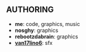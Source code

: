 AUTHORING
---
* **me**: code, graphics, music
* **nosghy**: graphics
* **rebootzdabrain**: graphics
* **[van17lino6](https://soundcloud.com/van17ino6)**: sfx

